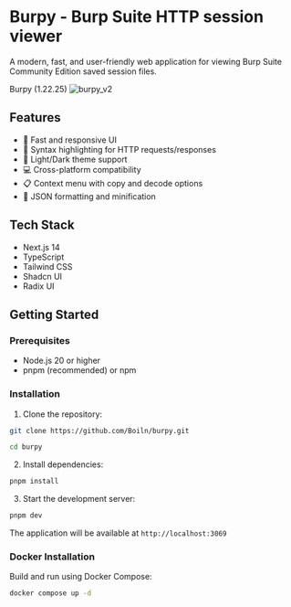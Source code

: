 # Burpy - Burp Suite HTTP session viewer

A modern, fast, and user-friendly web application for viewing Burp Suite Community Edition saved session files.

Burpy (1.22.25)
![burpy_v2](https://github.com/user-attachments/assets/f05f007c-0b5c-44bf-834d-2d82bf1ffb2f)

## Features

-   🚀 Fast and responsive UI
-   📝 Syntax highlighting for HTTP requests/responses
-   🎨 Light/Dark theme support
-   💻 Cross-platform compatibility
-   📋 Context menu with copy and decode options
-   🎯 JSON formatting and minification

## Tech Stack

-   Next.js 14
-   TypeScript
-   Tailwind CSS
-   Shadcn UI
-   Radix UI

## Getting Started

### Prerequisites

-   Node.js 20 or higher
-   pnpm (recommended) or npm

### Installation

1. Clone the repository:

```bash
git clone https://github.com/Boiln/burpy.git
```

```bash
cd burpy
```

2. Install dependencies:

```bash
pnpm install
```

3. Start the development server:

```bash
pnpm dev
```

The application will be available at `http://localhost:3069`

### Docker Installation

Build and run using Docker Compose:

```bash
docker compose up -d
```
